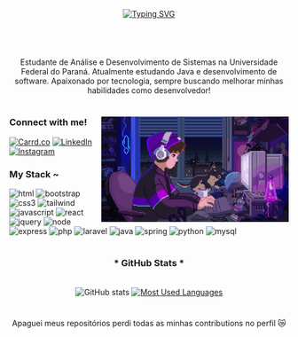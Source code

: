 <!-- azul -->

<div align="center">
  <a href="https://git.io/typing-svg">
    <img src="https://readme-typing-svg.demolab.com?font=Fira+Code&weight=500&size=22&pause=1000&color=3673c0&center=true&vCenter=true&random=false&width=524&lines=Welcome+to+my+profile!" alt="Typing SVG">
  </a>
</div>

<!--
<img align="center" alt="" src="./src/header-gif.gif">
-->

#

<br>
<p align="center">Estudante de Análise e Desenvolvimento de Sistemas na Universidade Federal do Paraná. Atualmente estudando Java e desenvolvimento de software. Apaixonado por tecnologia, sempre buscando melhorar minhas habilidades como desenvolvedor!</p>

#

<img align="right" alt="gifzinho" height="190px" src="./src/studying.gif">

<h3 align="left">Connect with me!</h3>

[![Carrd.co](https://img.shields.io/badge/-Carrd.co-000?style=for-the-badge&logo=carrd&logoColor=3673c0&color:FFF)](https://joaozanini.carrd.co/)
[![LinkedIn](https://img.shields.io/badge/-LinkedIn-000?style=for-the-badge&logo=linkedin&logoColor=3673c0&color:FFF)](https://www.linkedin.com/in/joao-zanini/)
[![Instagram](https://img.shields.io/badge/-Instagram-000?style=for-the-badge&logo=instagram&logoColor=3673c0&color:FFF)](https://www.instagram.com/joao.zaninii/)

<h3 align="left">My Stack ~</h3>

<div align="left">
  <img height="28" alt="html" src="https://cdn.jsdelivr.net/gh/devicons/devicon/icons/html5/html5-original.svg" />
  <img height="28" alt="bootstrap" src="https://cdn.jsdelivr.net/gh/devicons/devicon/icons/css3/css3-original.svg"/>
  <img height="28" alt="css3" src="https://cdn.jsdelivr.net/gh/devicons/devicon@latest/icons/bootstrap/bootstrap-original.svg"/>
  <img height="28" alt="tailwind" src="https://cdn.jsdelivr.net/gh/devicons/devicon@latest/icons/tailwindcss/tailwindcss-original.svg"/>
  <img height="28" alt="javascript" src="https://cdn.jsdelivr.net/gh/devicons/devicon/icons/javascript/javascript-plain.svg"/>
  <img height="28" alt="react" src="https://cdn.jsdelivr.net/gh/devicons/devicon/icons/react/react-original.svg"/>
  <img height="28" alt="jquery" src="https://cdn.jsdelivr.net/gh/devicons/devicon@latest/icons/jquery/jquery-plain-wordmark.svg"/>
  <img height="28" alt="node" src="https://cdn.jsdelivr.net/gh/devicons/devicon@latest/icons/nodejs/nodejs-original.svg"/>
  <img height="28" alt="express" src="https://cdn.jsdelivr.net/gh/devicons/devicon@latest/icons/express/express-original.svg"/>
  <img height="28" alt="php" src="https://cdn.jsdelivr.net/gh/devicons/devicon@latest/icons/php/php-original.svg"/>
  <img height="28" alt="laravel" src="https://cdn.jsdelivr.net/gh/devicons/devicon@latest/icons/laravel/laravel-original.svg"/>
  <img height="28" alt="java" src="https://cdn.jsdelivr.net/gh/devicons/devicon@latest/icons/java/java-original.svg"/>
  <img height="28" alt="spring" src="https://cdn.jsdelivr.net/gh/devicons/devicon@latest/icons/spring/spring-original.svg"/>
  <img height="28" alt="python" src="https://cdn.jsdelivr.net/gh/devicons/devicon@latest/icons/python/python-original.svg"/>
  <img height="28" alt="mysql" src="https://cdn.jsdelivr.net/gh/devicons/devicon@latest/icons/mysql/mysql-original.svg"/>
</div>

#

<div style="text-align: center;" align="center">
  <h3>* GitHub Stats *</h3>
  <br>
  <img src="https://github-readme-stats-git-masterrstaa-rickstaa.vercel.app/api?username=joaozanini&hide_title=false&show_icons=true&include_all_commits=false&count_private=true&line_height=25&hide=issues&bg_color=000&title_color=3673c0&hide_border=true&icon_color=3673c0&theme=jolly" alt="GitHub stats">

  <a href="https://github.com/joaozanini/github-readme-stats">
    <img src="https://github-readme-stats-git-masterrstaa-rickstaa.vercel.app/api/top-langs/?username=joaozanini&line_height=10&card_width=290&layout=compact&hide_title=false&count_private=true&langs_count=6&show_icons=true&title_color=3673c0&hide=html,css&bg_color=000&text_color=c9c9c9&hide_border=true&count_private=true" alt="Most Used Languages">
  </a>
</div>

#
<p align="center">Apaguei meus repositórios perdi todas as minhas contributions no perfil 😿</p>
